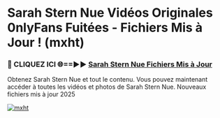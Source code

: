 # Sarah Stern Nue Vidéos Originales 0nlyFans Fuitées - Fichiers Mis à Jour ! (mxht)

<h3>🔴 CLIQUEZ ICI 🌐==►► <a href="https://tinyurl.com/2pmr4ezf" rel="nofollow">Sarah Stern Nue Fichiers Mis à Jour</a></h3>

Obtenez Sarah Stern Nue et tout le contenu. Vous pouvez maintenant accéder à toutes les vidéos et photos de Sarah Stern Nue. Nouveaux fichiers mis à jour 2025

[![mxht](https://i.imgur.com/6SNvagu.gif)](https://tinyurl.com/2pmr4ezf)
